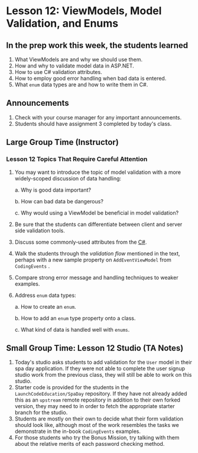 # Lesson 12: ViewModels, Model Validation, and Enums

## In the prep work this week, the students learned

1. What ViewModels are and why we should use them.
1. How and why to validate model data in ASP.NET.
1. How to use C# validation attributes.
1. How to employ good error handling when bad data is entered.
1. What ``enum`` data types are and how to write them in C#.

## Announcements

1. Check with your course manager for any important announcements.
1. Students should have assignment 3 completed by today's class.

## Large Group Time (Instructor)

### Lesson 12 Topics That Require Careful Attention

1. You may want to introduce the topic of model validation with a more widely-scoped discussion of data handling:

   a. Why is good data important?

   b. How can bad data be dangerous?

   c. Why would using a ViewModel be beneficial in model validation?

1. Be sure that the students can differentiate between client and server side validation tools.
1. Discuss some commonly-used attributes from the [C#](https://docs.microsoft.com/en-us/aspnet/core/mvc/models/validation?view=aspnetcore-3.1#built-in-attributes).
1. Walk the students through the *validation flow* mentioned in the text, perhaps with a new sample property on ``AddEventViewModel`` from ``CodingEvents`` .
1. Compare strong error message and handling techniques to weaker examples.
1. Address ``enum`` data types:

   a. How to create an ``enum``.

   b. How to add an ``enum`` type property onto a class.

   c. What kind of data is handled well with ``enums``.

## Small Group Time: Lesson 12 Studio (TA Notes)

1. Today's studio asks students to add validation for the ``User`` model in their spa day application. If they were not able to complete the user signup studio work from the previous class, they will still be able to work on this studio.
1. Starter code is provided for the students in the ``LaunchCodeEducation/SpaDay`` repository. If they have not already added this as an ``upstream`` remote repository in addition to their own forked version, they may need to in order to fetch the appropriate starter branch for the studio.
1. Students are mostly on their own to decide what their form validation should look like, although most of the work resembles the tasks we 
demonstrate in the in-book ``CodingEvents`` examples. 
1. For those students who try the Bonus Mission, try talking with them about the relative merits of each password checking method. 


